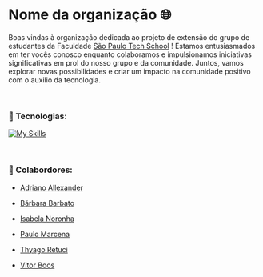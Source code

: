 
# Nome da organização 🌐 

Boas vindas à organização dedicada ao projeto de extensão do grupo de estudantes da Faculdade [São Paulo Tech School](https://www.sptech.school/) !
Estamos entusiasmados em ter vocês conosco enquanto colaboramos e impulsionamos iniciativas significativas em prol do nosso grupo e da comunidade. Juntos, vamos explorar novas possibilidades e criar um impacto na comunidade positivo com o auxilio da tecnologia.

<br>

### 📌 Tecnologias: 
[![My Skills](https://skillicons.dev/icons?i=html,css,react,java,spring,js,mysql,docker,aws)](https://skillicons.dev) <br>


<br>

### 📌  Colabordores: 

- [Adriano Allexander](https://www.linkedin.com/in/adrianoallexander/) 

- [Bárbara Barbato](https://www.linkedin.com/in/b%C3%A1rbara-barbato-de-oliveira-1816ab280/)  

- [Isabela Noronha](https://www.linkedin.com/in/isabela-noronha-934311235/)  

- [Paulo Marcena](https://www.linkedin.com/in/paulo-marcena-b4a26a258/)  

- [Thyago Retuci](https://www.linkedin.com/in/thyago-retuci-069306281/) 

- [Vitor Boos](https://www.linkedin.com/in/vitor-boos-teixeira-7b42bb2a6/)
